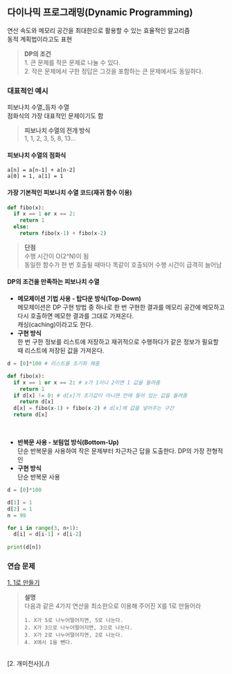 ## 다이나믹 프로그래밍(Dynamic Programming)
연산 속도와 메모리 공간을 최대한으로 활용할 수 있는 효율적인 알고리즘
<br>
동적 계획법이라고도 표현<br>
> __DP의 조건__ <br> 1. 큰 문제를 작은 문제로 나눌 수 있다. <br> 2. 작은 문제에서 구한 정답은 그것을 포함하는 큰 문제에서도 동일하다.

### 대표적인 예시
피보나치 수열_등차 수열<br>
점화식의 가장 대표적인 문제이기도 함<br>
> __피보나치 수열의 전개 방식__ <br> 1, 1, 2, 3, 5, 8, 13...
#### 피보나치 수열의 점화식
```
a[n] = a[n-1] + a[n-2]
a[0] = 1, a[1] = 1
```

#### 가장 기본적인 피보나치 수열 코드(재귀 함수 이용)
```python
def fibo(x):
  if x == 1 or x == 2:
    return 1
  else:
    return fibo(x-1) + fibo(x-2)
```

> __단점__ <br> 수행 시간이 O(2^N)이 됨 <br> 동일한 함수가 한 번 호출될 때마다 똑같이 호출되어 수행 시간이 급격히 늘어남<br>

#### DP의 조건을 만족하는 피보나치 수열
 * __메모제이션 기법 사용 - 탑다운 방식(Top-Down)__<br>메모제이션은 DP 구현 방법 중 하나로 한 번 구현한 결과를 메모리 공간에 메모하고 다시 호출하면 메모한 결과를 그대로 가져온다.<br>캐싱(caching)이라고도 한다.
 * __구현 방식__ <br> 한 번 구한 정보를 리스트에 저장하고 재귀적으로 수행하다가 같은 정보가 필요할 때 리스트에 저장된 값을 가져온다.
```python
d = [0]*100 # 리스트를 초기화 해줌

def fibo(x):
  if x == 1 or x == 2: # x가 1이나 2이면 1 값을 돌려줌
    return 1
  if d[x] != 0: # d[x]가 초기값이 아니면 안에 들어 있는 값을 돌려줌
    return d[x]
  d[x] = fibo(x-1) + fibo(x-2) # d[x]에 값을 넣어주는 구간
  return d[x]
```
<br>

 * __반복문 사용 - 보텀업 방식(Bottom-Up)__<br>단순 반복문을 사용하여 작은 문제부터 차근차근 답을 도출한다. DP의 가장 전형적인 
 * __구현 방식__ <br> 단순 반복문 사용
```python
d = [0]*100

d[1] = 1
d[2] = 1
n = 99

for i in range(3, n+1):
  d[i] = d[i-1] + d[i-2]
 
print(d[n])
```

### 연습 문제
[1. 1로 만들기](./make_one.py)
> __설명__<br> 다음과 같은 4가지 연산을 최소한으로 이용해 주어진 X를 1로 만들어라
> ```
> 1. X가 5로 나누어떨어지면, 5로 나눈다.
> 2. X가 3으로 나누어떨어지면, 3으로 나눈다.
> 3. X가 2로 나누어떨어지면, 2로 나눈다.
> 4. X에서 1을 뺀다.
> ```

<br>
[2. 개미전사](./)
